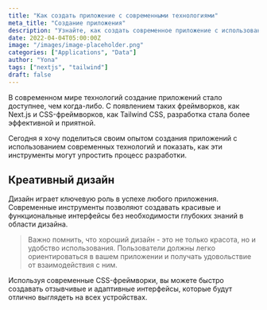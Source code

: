 ```yaml
---
title: "Как создать приложение с современными технологиями"
meta_title: "Создание приложения"
description: "Узнайте, как создать современное приложение с использованием новейших технологий"
date: 2022-04-04T05:00:00Z
image: "/images/image-placeholder.png"
categories: ["Applications", "Data"]
author: "Yona"
tags: ["nextjs", "tailwind"]
draft: false
---
```


В современном мире технологий создание приложений стало доступнее, чем когда-либо. С появлением таких фреймворков, как Next.js и CSS-фреймворков, как Tailwind CSS, разработка стала более эффективной и приятной.

Сегодня я хочу поделиться своим опытом создания приложений с использованием современных технологий и показать, как эти инструменты могут упростить процесс разработки.

## Креативный дизайн

Дизайн играет ключевую роль в успехе любого приложения. Современные инструменты позволяют создавать красивые и функциональные интерфейсы без необходимости глубоких знаний в области дизайна.

> Важно помнить, что хороший дизайн - это не только красота, но и удобство использования. Пользователи должны легко ориентироваться в вашем приложении и получать удовольствие от взаимодействия с ним.

Используя современные CSS-фреймворки, вы можете быстро создавать отзывчивые и адаптивные интерфейсы, которые будут отлично выглядеть на всех устройствах.
